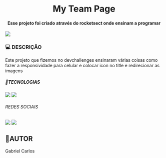 <h1 align="center">
    <br>My Team Page
</h1>

<h4 align="center">
    Esse projeto foi criado através do rocketsect onde ensinam a programar
</h4>

<img src="https://github.com/gabrielcarlos-dev/rocketsect/blob/master/images/Bloco%20de%20Texto%20com%20Mockup%20de%20Notebook%20Alinhado%20%C3%A0%20Direita%20(6).png?raw=true">
<br>
  <h3>💻 DESCRIÇÃO </h3>

Este projeto que fizemos no devchallenges ensinaram várias coisas como fazer a responsividade para celular e colocar icon no title
e redirecionar as imagens 

<h5> 🔨TECNOLOGIAS</h5>

<img src="https://img.shields.io/badge/HTML5-E34F26?style=for-the-badge&logo=html5&logoColor=white">
<img src="https://img.shields.io/badge/CSS3-1572B6?style=for-the-badge&logo=css3&logoColor=white">

<h6>REDES SOCIAIS</h6>

<a href= "https://www.instagram.com/gabrieldev___/" target= "_blank"><img src= "https://img.shields.io/badge/Instagram-E4405F?style=for-the-badge&logo=instagram&logoColor=white"></a>
<a href= "https://www.linkedin.com/in/gabrieldev---/" target= "_blank"><img src= "https://img.shields.io/badge/LinkedIn-0077B5?style=for-the-badge&logo=linkedin&logoColor=white"></a>

<h2> 👨AUTOR</h2>

Gabriel Carlos